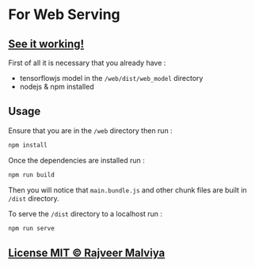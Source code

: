 # For Web Serving

## [See it working!](https://nxt-word.firebaseapp.com)

First of all it is necessary that you already have :

* tensorflowjs model in the `/web/dist/web_model` directory
* nodejs & npm installed

## Usage

Ensure that you are in the `/web` directory then run :

```powershell
npm install
```

Once the dependencies are installed run :

```powershell
npm run build
```

Then you will notice that `main.bundle.js` and other chunk files are built in `/dist` directory.

To serve the `/dist` directory to a localhost run :

```powershell
npm run serve
```

## [License MIT © Rajveer Malviya](https://github.com/rajveermalviya/language-modeling/blob/master/LICENSE.md)